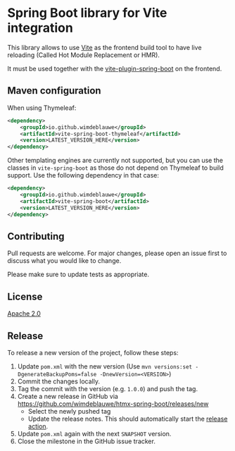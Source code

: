 # Spring Boot library for Vite integration

This library allows to use [Vite](https://vitejs.dev/) as the frontend build tool to have live
reloading (Called Hot Module Replacement or HMR).

It must be used together with
the [vite-plugin-spring-boot](https://www.npmjs.com/package/@wim.deblauwe/vite-plugin-spring-boot)
on the frontend.

## Maven configuration

When using Thymeleaf:

```xml
<dependency>
    <groupId>io.github.wimdeblauwe</groupId>
    <artifactId>vite-spring-boot-thymeleaf</artifactId>
    <version>LATEST_VERSION_HERE</version>
</dependency>
```

Other templating engines are currently not supported, but you can use the classes in `vite-spring-boot` as those do not depend on Thymeleaf to build support.
Use the following dependency in that case:

```xml
<dependency>
    <groupId>io.github.wimdeblauwe</groupId>
    <artifactId>vite-spring-boot</artifactId>
    <version>LATEST_VERSION_HERE</version>
</dependency>
```

## Contributing

Pull requests are welcome. For major changes, please open an issue first to discuss what you would like to change.

Please make sure to update tests as appropriate.

## License

[Apache 2.0](https://choosealicense.com/licenses/apache-2.0/)

## Release

To release a new version of the project, follow these steps:

1. Update `pom.xml` with the new version (Use `mvn versions:set -DgenerateBackupPoms=false -DnewVersion=<VERSION>`)
2. Commit the changes locally.
3. Tag the commit with the version (e.g. `1.0.0`) and push the tag.
4. Create a new release in GitHub via https://github.com/wimdeblauwe/htmx-spring-boot/releases/new
    - Select the newly pushed tag
    - Update the release notes. This should automatically start
      the [release action](https://github.com/wimdeblauwe/htmx-spring-boot-thymeleaf/actions).
5. Update `pom.xml` again with the next `SNAPSHOT` version.
6. Close the milestone in the GitHub issue tracker.
